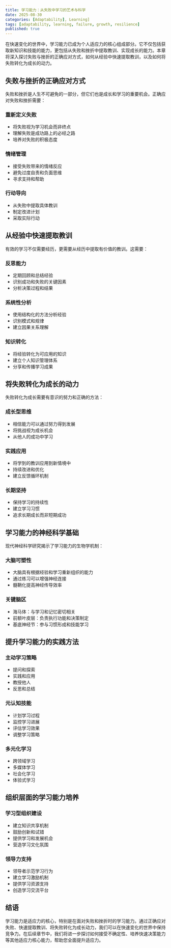 ```yaml
---
title: 学习能力：从失败中学习的艺术与科学
date: 2025-08-30
categories: [Adaptability], Learning]
tags: [adaptability, learning, failure, growth, resilience]
published: true
---
```


在快速变化的世界中，学习能力已成为个人适应力的核心组成部分。它不仅包括获取新知识和技能的能力，更包括从失败和挫折中提取教训、实现成长的能力。本章将深入探讨失败与挫折的正确应对方式，如何从经验中快速提取教训，以及如何将失败转化为成长的动力。

## 失败与挫折的正确应对方式

失败和挫折是人生不可避免的一部分，但它们也是成长和学习的重要机会。正确应对失败和挫折需要：

### 重新定义失败
- 将失败视为学习机会而非终点
- 理解失败是成功路上的必经之路
- 培养对失败的积极态度

### 情绪管理
- 接受失败带来的情绪反应
- 避免过度自责和负面思维
- 寻求支持和帮助

### 行动导向
- 从失败中提取具体教训
- 制定改进计划
- 采取实际行动

## 从经验中快速提取教训

有效的学习不仅需要经历，更需要从经历中提取有价值的教训。这需要：

### 反思能力
- 定期回顾和总结经验
- 识别成功和失败的关键因素
- 分析决策过程和结果

### 系统性分析
- 使用结构化的方法分析经验
- 识别模式和规律
- 建立因果关系理解

### 知识转化
- 将经验转化为可应用的知识
- 建立个人知识管理体系
- 分享和传播学习成果

## 将失败转化为成长的动力

失败转化为成长需要有意识的努力和正确的方法：

### 成长型思维
- 相信能力可以通过努力得到发展
- 将挑战视为成长机会
- 从他人的成功中学习

### 实践应用
- 将学到的教训应用到新情境中
- 持续改进和优化
- 建立反馈循环机制

### 长期坚持
- 保持学习的持续性
- 建立学习习惯
- 追求长期成长而非短期成功

## 学习能力的神经科学基础

现代神经科学研究揭示了学习能力的生物学机制：

### 大脑可塑性
- 大脑具有根据经验和学习重新组织的能力
- 通过练习可以增强神经连接
- 髓鞘化提高神经传导效率

### 关键脑区
- 海马体：与学习和记忆密切相关
- 前额叶皮层：负责执行功能和决策制定
- 基底神经节：参与习惯形成和技能学习

## 提升学习能力的实践方法

### 主动学习策略
- 提问和探索
- 实践和应用
- 教授他人
- 反思和总结

### 元认知技能
- 计划学习过程
- 监控学习进展
- 评估学习效果
- 调整学习策略

### 多元化学习
- 跨领域学习
- 多媒体学习
- 社会化学习
- 体验式学习

## 组织层面的学习能力培养

### 学习型组织建设
- 建立知识共享机制
- 鼓励创新和试错
- 提供学习和发展机会
- 营造学习文化氛围

### 领导力支持
- 领导者示范学习行为
- 建立学习激励机制
- 提供学习资源支持
- 创造学习交流平台

## 结语

学习能力是适应力的核心，特别是在面对失败和挫折时的学习能力。通过正确应对失败、快速提取教训、将失败转化为成长动力，我们可以在快速变化的世界中保持竞争力。在后续章节中，我们将进一步探讨如何接受不确定性、培养快速决策能力等其他适应力核心能力，帮助您全面提升适应力。